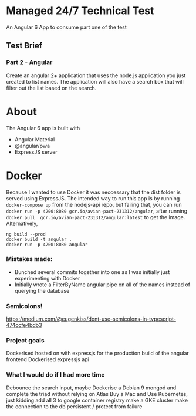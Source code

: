 # Managed 24/7 Technical Test

An Angular 6 App to consume part one of the test

## Test Brief 

### Part 2 - Angular

Create an angular 2+ application that uses the node.js application you just created
to list names. The application will also have a search box that will filter out the list
based on the search.

# About
  
  The Angular 6 app is built with 
  - Angular Material
  - @angular/pwa
  - ExpressJS server

# Docker 
  Because I wanted to use Docker it was neccessary that the dist folder is served using ExpressJS.
  The intended way to run this app is by running ```docker-compose up``` from the nodejs-api repo, but failing that, you can run ```docker run -p 4200:8080 gcr.io/avian-pact-231312/angular```, after running ```docker pull 
gcr.io/avian-pact-231312/angular:latest``` to get the image.
  Alternatively, 
  ```
  ng build --prod
  docker build -t angular .
  docker run -p 4200:8080 angular
  ```

### Mistakes made:

- Bunched several commits together into one as I was initially just experimenting with Docker
- Initially wrote a FilterByName angular pipe on all of the names instead of querying the database

### Semicolons!
  https://medium.com/@eugenkiss/dont-use-semicolons-in-typescript-474ccfe4bdb3

### Project goals
  Dockerised hosted on  with expressjs for the production build of the angular frontend
  Dockerised expressjs api

### What I would do if I had more time
  Debounce the search input, maybe
  Dockerise a Debian 9 mongod and complete the triad without relying on Atlas
  Buy a Mac and Use Kubernetes, just kidding
  add all 3 to google container registry
  make a GKE cluster
  make the connection to the db persistent / protect from failure


